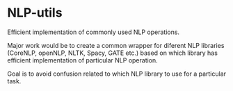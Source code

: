 # NLP-utils
Efficient implementation of commonly used NLP operations. 

Major work would be to create a common wrapper for diferent NLP libraries (CoreNLP, openNLP, NLTK, Spacy, GATE etc.) based on which library has efficient implementation of particular NLP operation. 

Goal is to avoid confusion related to which NLP library to use for a particular task.
